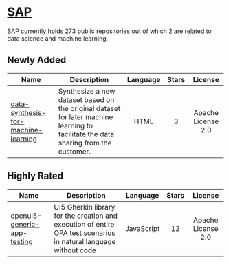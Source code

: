 # [SAP](https://github.com/sap)

SAP currently holds 273 public repositories out of which 2 are related to data science and machine learning.

 ## Newly Added

| Name | Description | Language | Stars | License |
| ---- | ----------- | :--------: | :-----: | :-------: |
| [data-synthesis-for-machine-learning](https://github.com/SAP/data-synthesis-for-machine-learning) | Synthesize a new dataset based on the original dataset for later machine learning to facilitate the data sharing from the customer. | HTML | 3 | Apache License 2.0 |

## Highly Rated

| Name | Description | Language | Stars | License |
| ---- | ----------- | :--------: | :-----: | :-------: |
 | [openui5-generic-app-testing](https://github.com/SAP/openui5-generic-app-testing) | UI5 Gherkin library for the creation and execution of entire OPA test scenarios in natural language without code | JavaScript | 12 | Apache License 2.0 |
